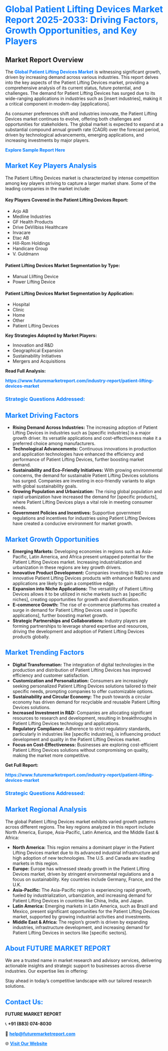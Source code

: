 <h1 style="color: #007BFF;">Global Patient Lifting Devices Market Report 2025-2033: Driving Factors, Growth Opportunities, and Key Players</h1>

<section id="overview">
<h2>Market Report Overview</h2>
<p>The <a href="https://www.futuremarketreport.com/industry-report/patient-lifting-devices-market" style="color: #007BFF; text-decoration: none;"><strong>Global Patient Lifting Devices Market</strong></a> is witnessing significant growth, driven by increasing demand across various industries. This report delves into the key aspects of the Patient Lifting Devices market, providing a comprehensive analysis of its current status, future potential, and challenges. The demand for Patient Lifting Devices has surged due to its wide-ranging applications in industries such as [insert industries], making it a critical component in modern-day [applications].</p>
<p>As consumer preferences shift and industries innovate, the Patient Lifting Devices market continues to evolve, offering both challenges and opportunities for stakeholders. The global market is expected to expand at a substantial compound annual growth rate (CAGR) over the forecast period, driven by technological advancements, emerging applications, and increasing investments by major players.</p>
</section>

<section id="overview">
<p><a href="https://www.futuremarketreport.com/request-sample/reportId=122155" style="color: #007BFF; text-decoration: none;"><strong>Explore Sample Report Here</strong></a></p>
</section>

<section id="key-players">
<h2 style="color: #007BFF;">Market Key Players Analysis</h2>
<p>The Patient Lifting Devices market is characterized by intense competition among key players striving to capture a larger market share. Some of the leading companies in the market include:</p>
<h4>Key Players Covered in the Patient Lifting Devices Report:</h4>
<ul><li>Arjo AB</li><li>Medline Industries</li><li>GF Health Products</li><li>Drive DeVilbiss Healthcare</li><li>Invacare</li><li>Etac AB</li><li>Hill-Rom Holdings</li><li>Handicare Group</li><li>V. Guldmann</li></ul>
<h4>Patient Lifting Devices Market Segmentation by Type:</h4>
<ul><li>Manual Llifting Device</li><li>Power Lifting Device</li></ul>

<h4>Patient Lifting Devices Market Segmentation by Application:</h4>
<ul><li>Hospital</li><li>Clinic</li><li>Home</li><li>Other</li><li>Patient Lifting Devices</li></ul>
<p><strong>Key Strategies Adopted by Market Players:</strong></p>
<ul>
<li>Innovation and R&D</li>
<li>Geographical Expansion</li>
<li>Sustainability Initiatives</li>
<li>Mergers and Acquisitions</li>
</ul>
</section>

<section>
<p><strong>Read Full Analysis: </strong></p><a href="https://www.futuremarketreport.com/industry-report/patient-lifting-devices-market" style="color: #007BFF; text-decoration: none;"><strong>https://www.futuremarketreport.com/industry-report/patient-lifting-devices-market</strong></a>
<h3 style="color: #007BFF;">Strategic Questions Addressed:</h3>
</section>

<section id="driving-factors">
<h2 style="color: #007BFF;">Market Driving Factors</h2>
<ul>
<li><strong>Rising Demand Across Industries:</strong> The increasing adoption of Patient Lifting Devices in industries such as [specific industries] is a major growth driver. Its versatile applications and cost-effectiveness make it a preferred choice among manufacturers.</li>
<li><strong>Technological Advancements:</strong> Continuous innovations in production and application technologies have enhanced the efficiency and performance of Patient Lifting Devices, further boosting market demand.</li>
<li><strong>Sustainability and Eco-Friendly Initiatives:</strong> With growing environmental concerns, the demand for sustainable Patient Lifting Devices solutions has surged. Companies are investing in eco-friendly variants to align with global sustainability goals.</li>
<li><strong>Growing Population and Urbanization:</strong> The rising global population and rapid urbanization have increased the demand for [specific products], where Patient Lifting Devices plays a vital role in meeting consumer needs.</li>
<li><strong>Government Policies and Incentives:</strong> Supportive government regulations and incentives for industries using Patient Lifting Devices have created a conducive environment for market growth.</li>
</ul>
</section>

<section id="growth-opportunities">
<h2 style="color: #007BFF;">Market Growth Opportunities</h2>
<ul>
<li><strong>Emerging Markets:</strong> Developing economies in regions such as Asia-Pacific, Latin America, and Africa present untapped potential for the Patient Lifting Devices market. Increasing industrialization and urbanization in these regions are key growth drivers.</li>
<li><strong>Innovative Product Development:</strong> Companies investing in R&D to create innovative Patient Lifting Devices products with enhanced features and applications are likely to gain a competitive edge.</li>
<li><strong>Expansion into Niche Applications:</strong> The versatility of Patient Lifting Devices allows it to be utilized in niche markets such as [specific niches], creating opportunities for growth and diversification.</li>
<li><strong>E-commerce Growth:</strong> The rise of e-commerce platforms has created a surge in demand for Patient Lifting Devices used in [specific applications], further boosting market growth.</li>
<li><strong>Strategic Partnerships and Collaborations:</strong> Industry players are forming partnerships to leverage shared expertise and resources, driving the development and adoption of Patient Lifting Devices products globally.</li>
</ul>
</section>

<section id="trending-factors">
<h2 style="color: #007BFF;">Market Trending Factors</h2>
<ul>
<li><strong>Digital Transformation:</strong> The integration of digital technologies in the production and distribution of Patient Lifting Devices has improved efficiency and customer satisfaction.</li>
<li><strong>Customization and Personalization:</strong> Consumers are increasingly seeking personalized Patient Lifting Devices solutions tailored to their specific needs, prompting companies to offer customizable options.</li>
<li><strong>Sustainability and Circular Economy:</strong> The push towards a circular economy has driven demand for recyclable and reusable Patient Lifting Devices solutions.</li>
<li><strong>Increased Investment in R&D:</strong> Companies are allocating significant resources to research and development, resulting in breakthroughs in Patient Lifting Devices technology and applications.</li>
<li><strong>Regulatory Compliance:</strong> Adherence to strict regulatory standards, particularly in industries like [specific industries], is influencing product development and quality in the Patient Lifting Devices market.</li>
<li><strong>Focus on Cost-Effectiveness:</strong> Businesses are exploring cost-efficient Patient Lifting Devices solutions without compromising on quality, making the market more competitive.</li>
</ul>
</section>

<section>
<p><strong>Get Full Report: </strong></p><a href="https://www.futuremarketreport.com/industry-report/patient-lifting-devices-market" style="color: #007BFF; text-decoration: none;"><strong>https://www.futuremarketreport.com/industry-report/patient-lifting-devices-market</strong></a>
<h3 style="color: #007BFF;">Strategic Questions Addressed:</h3>
</section>


<section id="regional-analysis">
<h2 style="color: #007BFF;">Market Regional Analysis</h2>
<p>The global Patient Lifting Devices market exhibits varied growth patterns across different regions. The key regions analyzed in this report include North America, Europe, Asia-Pacific, Latin America, and the Middle East & Africa:</p>
<ul>
<li><strong>North America:</strong> This region remains a dominant player in the Patient Lifting Devices market due to its advanced industrial infrastructure and high adoption of new technologies. The U.S. and Canada are leading markets in this region.</li>
<li><strong>Europe:</strong> Europe has witnessed steady growth in the Patient Lifting Devices market, driven by stringent environmental regulations and a focus on sustainability. Key countries include Germany, France, and the U.K.</li>
<li><strong>Asia-Pacific:</strong> The Asia-Pacific region is experiencing rapid growth, fueled by industrialization, urbanization, and increasing demand for Patient Lifting Devices in countries like China, India, and Japan.</li>
<li><strong>Latin America:</strong> Emerging markets in Latin America, such as Brazil and Mexico, present significant opportunities for the Patient Lifting Devices market, supported by growing industrial activities and investments.</li>
<li><strong>Middle East & Africa:</strong> The region’s growth is driven by expanding industries, infrastructure development, and increasing demand for Patient Lifting Devices in sectors like [specific sectors].</li>
</ul>
</section>

<footer>
<h2 style="color: #007BFF;">About FUTURE MARKET REPORT</h2>
<p>We are a trusted name in market research and advisory services, delivering actionable insights and strategic support to businesses across diverse industries. Our expertise lies in offering:</p>

<p>Stay ahead in today’s competitive landscape with our tailored research solutions.</p>

<h2 style="color: #007BFF;">Contact Us:</h2>
<p><strong>FUTURE MARKET REPORT</strong></p>
<p>📞 <strong>+91 (883) 074-8030</strong></p>
<p>📧 <strong><a href="mailto:help@futuremarketreport.com" style="color: #007BFF;">help@futuremarketreport.com</a></strong></p>
<p>🌐 <strong><a href="https://www.futuremarketreport.com/" style="color: #007BFF;">Visit Our Website</a></strong></p>
</footer>
